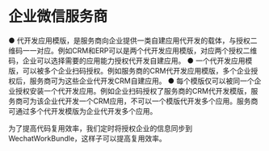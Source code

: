 # 企业微信服务商

● 代开发应用模版，是服务商向企业提供一类自建应用代开发的载体，与授权二维码一一对应。例如CRM和ERP可以是两个代开发应用模版，对应两个授权二维码，企业可以选择需要的应用能力授权代开发自建应用。
● 一个代开发应用模版，可以被多个企业扫码授权。例如服务商的CRM代开发应用模版，多个企业授权后，服务商可为这些企业代开发CRM自建应用。
● 每个模版仅可以被同一个企业授权安装一个代开发应用。例如企业扫码授权了服务商的CRM代开发模版，服务商可为该企业代开发一个CRM应用，不可以一个模版代开发多个应用。服务商可通过多个代开发模版为企业代开发多个应用。

为了提高代码复用效率，我们定时将授权企业的信息同步到 WechatWorkBundle，这样子可以提高复用效率。

